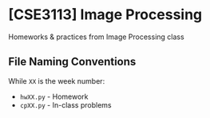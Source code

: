 # [CSE3113] Image Processing
Homeworks &amp; practices from Image Processing class

## File Naming Conventions

While `XX` is the week number:

* `hwXX.py` - Homework
* `cpXX.py` - In-class problems
